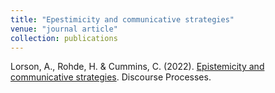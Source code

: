 ```yaml
---
title: "Epestimicity and communicative strategies"
venue: "journal article"
collection: publications
---
```


Lorson, A., Rohde, H. & Cummins, C. (2022). [Epistemicity and communicative strategies](https://www.tandfonline.com/doi/citedby/10.1080/0163853X.2023.2255494?scroll=top&needAccess=true). Discourse Processes.
